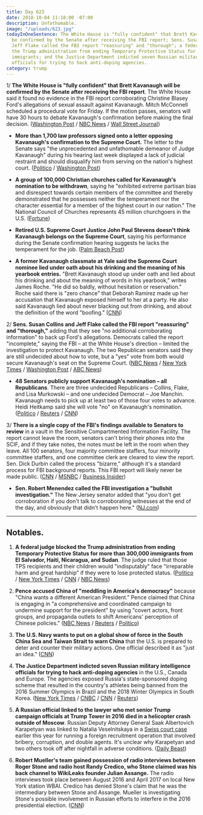 ```yaml
---
title: Day 623
date: 2018-10-04 11:18:00 -07:00
description: Unfathomable.
image: "/uploads/623.jpg"
todayInOneSentence: The White House is "fully confident" that Brett Kavanaugh will
  be confirmed by the Senate after receiving the FBI report; Sens. Susan Collins and
  Jeff Flake called the FBI report "reassuring" and "thorough"; a federal judge blocked
  the Trump administration from ending Temporary Protective Status for more than 300,000
  immigrants; and the Justice Department indicted seven Russian military intelligence
  officials for trying to hack anti-doping agencies.
category: trump
---
```


1/ **The White House is "fully confident" that Brett Kavanaugh will be confirmed by the Senate after receiving the FBI report**. The White House said it found no evidence in the FBI report corroborating Christine Blasey Ford's allegations of sexual assault against Kavanaugh. Mitch McConnell scheduled a procedural vote for Friday. If the motion passes, senators will have 30 hours to debate Kavanaugh's confirmation before making the final decision. ([Washington Post](https://www.washingtonpost.com/news/morning-mix/wp/2018/10/04/in-middle-of-the-night-tweets-white-house-says-it-is-fully-confident-in-kavanaughs-confirmation/) / [NBC News](https://www.nbcnews.com/politics/politics-news/mcconnell-sets-vote-friday-move-kavanaugh-confirmation-forward-n916491) / [Wall Street Journal](https://www.wsj.com/articles/white-house-finds-no-corroboration-of-sexual-misconduct-allegations-against-kavanaugh-in-fbi-report-1538625927))

* **More than 1,700 law professors signed onto a letter opposing Kavanaugh's confirmation to the Supreme Court.** The letter to the Senate says "the unprecedented and unfathomable demeanor of Judge Kavanaugh" during his hearing last week displayed a lack of judicial restraint and should disqualify him from serving on the nation's highest court. ([Politico](https://www.politico.com/story/2018/10/03/kavanaugh-confirmation-temperament-law-professors-868125) / [Washington Post](https://www.washingtonpost.com/education/2018/10/04/unprecedented-unfathomable-more-than-law-professors-sign-letter-after-kavanaugh-hearing/?utm_source=reddit.com&utm_term=.fa019a15e16b))

* **A group of 100,000 Christian churches called for Kavanaugh's nomination to be withdrawn**, saying he "exhibited extreme partisan bias and disrespect towards certain members of the committee and thereby demonstrated that he possesses neither the temperament nor the character essential for a member of the highest court in our nation." The National Council of Churches represents 45 million churchgoers in the U.S. ([Fortune](http://fortune.com/2018/10/03/national-council-of-churches-demands-kavanaugh-withdraw/))

* **Retired U.S. Supreme Court Justice John Paul Stevens doesn't think Kavanaugh belongs on the Supreme Court**, saying his performance during the Senate confirmation hearing suggests he lacks the temperament for the job. ([Palm Beach Post](https://www.mypalmbeachpost.com/news/retired-supreme-court-justice-kavanaugh-does-not-belong-high-court/aXEO6XTeiF8OECimtNxpjJ/))

* **A former Kavanaugh classmate at Yale said the Supreme Court nominee lied under oath about his drinking and the meaning of his yearbook entries.** "Brett Kavanaugh stood up under oath and lied about his drinking and about the meaning of words in his yearbook," writes James Roche. "He did so baldly, without hesitation or reservation." Roche said there is "zero chance" that Deborah Ramirez made up her accusation that Kavanaugh exposed himself to her at a party. He also said Kavanaugh lied about never blacking out from drinking, and about the definition of the word "boofing." ([CNN](https://www.cnn.com/2018/10/03/politics/yale-roommate-kavanaugh-cnntv/index.html))

2/ **Sens. Susan Collins and Jeff Flake called the FBI report "reassuring" and "thorough,"** adding that they see "no additional corroborating information" to back up Ford's allegations. Democrats called the report "incomplete," saying the FBI – at the White House's direction – limited the investigation to protect Kavanaugh. The two Republican senators said they are still undecided about how to vote, but a "yes" vote from both would secure Kavanaugh's seat on the Supreme Court. ([NBC News](https://www.nbcnews.com/politics/congress/grassley-says-new-fbi-report-kavanaugh-includes-no-new-info-n916601) / [New York Times](https://www.nytimes.com/2018/10/04/us/politics/brett-kavanaugh-supreme-court.html) / [Washington Post](https://www.washingtonpost.com/politics/senators-prepare-to-review-fbi-report-on-kavanaugh-after-early-morning-arrival/2018/10/04/394dbaf8-c7be-11e8-b2b5-79270f9cce17_story.html) / [ABC News](https://abcnews.go.com/Politics/senate-judiciary-receives-fbi-report-kavanaugh-allegations/story?id=58277222))

* **48 Senators publicly support Kavanaugh's nomination – all Republicans**. There are three undecided Republicans – Collins, Flake, and Lisa Murkowski – and one undecided Democrat – Joe Manchin. Kavanaugh needs to pick up at least two of those four votes to advance. Heidi Heitkamp said she will vote "no" on Kavanaugh's nomination. ([Politico](https://www.politico.com/story/2018/10/04/kavanaugh-confirmation-fbi-report-869433) / [Reuters](https://www.reuters.com/article/us-usa-court-kavanaugh-heitkamp/democratic-senator-heitkamp-a-no-on-kavanaugh-nomination-idUSKCN1ME2ED) / [CNN](https://www.cnn.com/2018/10/04/politics/heidi-heitkamp-kavanaugh-nomination-senate-democrat/index.html))

3/ **There is a single copy of the FBI's findings available to Senators to review** in a vault in the Sensitive Compartmented Information Facility. The report cannot leave the room, senators can't bring their phones into the SCIF, and if they take notes, the notes must be left in the room when they leave. All 100 senators, four majority committee staffers, four minority committee staffers, and one committee clerk are cleared to view the report. Sen. Dick Durbin called the process "bizarre," although it's a standard process for FBI background reports. This FBI report will likely never be made public. ([CNN](https://www.cnn.com/2018/10/04/politics/senator-fbi-report-review/index.html) / [MSNBC](https://www.msnbc.com/the-last-word/watch/sen-merkley-absurd-there-s-only-going-to-be-one-copy-of-fbi-report-1336331331524?v) / [Business Insider](https://www.businessinsider.com/brett-kavanaugh-fbi-report-ready-senators-read-1-hour-shifts-2018-10))

* **Sen. Robert Menendez called the FBI investigation a "bullshit investigation."** The New Jersey senator added that "you don't get corroboration if you don't talk to corroborating witnesses at the end of the day, and obviously that didn't happen here." ([NJ.com](https://www.nj.com/politics/index.ssf/2018/10/menendez_calls_fbis_new_probe_of_kavanaugh_a_bulls.html))

---

## Notables.

1. **A federal judge blocked the Trump administration from ending Temporary Protective Status for more than 300,000 immigrants from El Salvador, Haiti, Nicaragua, and Sudan**. The judge ruled that those TPS recipients and their children would "indisputably" face "irreparable harm and great hardship" if they were to lose protected status. ([Politico](https://www.politico.com/story/2018/10/03/immigrants-protections-trump-legal-868126) / [New York Times](https://www.nytimes.com/2018/10/04/us/immigration-temporary-protected-status.html) / [CNN](https://www.cnn.com/2018/10/03/politics/tps-preliminary-injunction/index.html) / [NBC News](https://www.nbcnews.com/politics/justice-department/judge-blocks-trump-administration-ending-protections-some-immigrants-n916486))

2. **Pence accused China of "meddling in America's democracy"** because "China wants a different American President." Pence claimed that China is engaging in "a comprehensive and coordinated campaign to undermine support for the president" by using "covert actors, front groups, and propaganda outlets to shift Americans' perception of Chinese policies." ([NBC News](https://www.nbcnews.com/politics/national-security/pence-presses-white-house-case-china-election-meddling-n916696) / [Reuters](https://www.reuters.com/article/us-usa-china-pence/u-s-vice-president-accuses-china-of-campaign-to-undermine-trump-idUSKCN1ME209) / [Politico](https://www.politico.com/story/2018/10/04/pence-china-undermining-trump-868240))

3. **The U.S. Navy wants to put on a global show of force in the South China Sea and Taiwan Strait to warn China** that the U.S. is prepared to deter and counter their military actions. One official described it as "just an idea." ([CNN](https://www.cnn.com/2018/10/03/politics/us-navy-show-of-force-china/index.html)) 

4. **The Justice Department indicted seven Russian military intelligence officials for trying to hack anti-doping agencies** in the U.S., Canada and Europe. The agencies exposed Russia's state-sponsored doping scheme that resulted in the country's athletes being banned from the 2016 Summer Olympics in Brazil and the 2018 Winter Olympics in South Korea. ([New York Times](https://www.nytimes.com/2018/10/04/us/politics/russia-hacks-doping-poisoning.html) / [CNBC](https://www.cnbc.com/2018/10/04/doj-charges-7-russian-intelligence-operatives-with-hacking.html) / [CNN](https://www.cnn.com/2018/10/04/politics/justice-department-russian-intelligence-officers/index.html) / [Reuters](https://www.reuters.com/article/us-usa-russia-cyber/u-s-indicts-russians-in-hacking-of-nuclear-company-westinghouse-idUSKCN1ME1U6))

5. **A Russian official linked to the lawyer who met senior Trump campaign officials at Trump Tower in 2016 died in a helicopter crash outside of Moscow**. Russian Deputy Attorney General Saak Albertovich Karapetyan was linked to Natalia Veselnitskaya in a [Swiss court case](https://www.thedailybeast.com/trump-tower-russian-lawyer-natalia-veselnitskaya-exposed-in-swiss-corruption-case) earlier this year for running a foreign recruitment operation that involved bribery, corruption, and double agents. It's unclear why Karapetyan and two others took off after nightfall in adverse conditions. ([Daily Beast](https://www.thedailybeast.com/russian-official-linked-to-natalia-veselnitskaya-the-trump-tower-lawyer-is-dead))

6. **Robert Mueller's team gained possession of radio interviews between Roger Stone and radio host Randy Credico, who Stone claimed was his back channel to WikiLeaks founder Julian Assange.** The radio interviews took place between August 2016 and April 2017 on local New York station WBAI. Credico has denied Stone's claim that he was the intermediary between Stone and Assange. Mueller is investigating Stone's possible involvement in Russian efforts to interfere in the 2016 presidential election. ([CNN](https://www.cnn.com/2018/10/03/politics/kfile-roger-stone-randy-credico-special-counsel/index.html)) 
